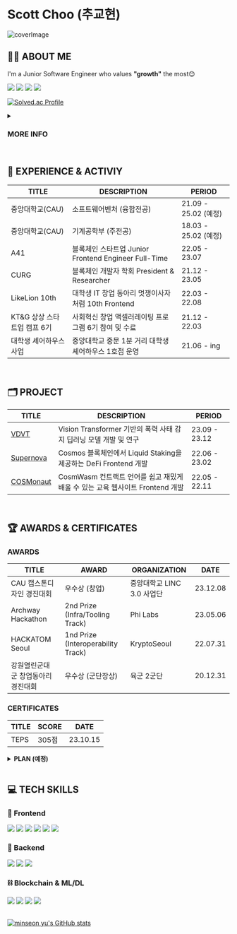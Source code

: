 # Scott Choo (추교현)

![coverImage](https://github.com/scottXchoo/scottXchoo/assets/107841492/09cf1f36-e611-4a1b-84c7-ce412a060263)


## 👋🏼 ABOUT ME

I'm a Junior Software Engineer who values **"growth"** the most😊

<a href="https://scottxchoo.xyz/" target='_blank'><img src="https://img.shields.io/badge/Blog-20C997?style=for-the-badge&logo=BlogLovin&logoColor=white"></a>
<a href="https://www.instagram.com/dev.chooble/" target='_blank'><img src="https://img.shields.io/badge/Instagram-E4405F?style=for-the-badge&logo=Instagram&logoColor=white"></a>
<a href="https://www.linkedin.com/in/%EA%B5%90%ED%98%84-%EC%B6%94-a61aa5155/" target='_blank'><img src="https://img.shields.io/badge/LinkedIn-0A66C2?style=for-the-badge&logo=LinkedIn&logoColor=white"></a>
<a href="https://twitter.com/scottXchoo" target='_blank'><img src="https://img.shields.io/badge/X(Twitter)-000000?style=for-the-badge&logo=X&logoColor=white"></a>

[![Solved.ac Profile](http://mazassumnida.wtf/api/v2/generate_badge?boj=ckh0601)](https://solved.ac/ckh0601/)

<details>
  <summary>
    <h3><b>MORE INFO</b></h3>
  </summary>
  <div markdown="1">
    
### Open Source
- **Frontend Starter** | [Frontend Simple Starter](https://github.com/scottXchoo/Frontend-Simple-Starter) | 23.09.18
- **오탈자 수정** ([PR Merged](https://github.com/sillsdev/docu-notion/pull/62)) | [docu-notion](https://github.com/sillsdev/docu-notion) | 23.08.05
    
    <br/>

🚀 **중앙대학교 기계공학부 & SW벤처융합전공** (25년 2월 졸업 예정)
    
- 손가락 몇 번 움직이는 것으로 **무한대에 가까운 영향력을 행사**할 수 있는 소프트웨어 개발에 매력을 느껴 기계공학도에서 소프트웨어 엔지니어가 되었습니다.
- 개발자 생태계 활성화에 기여하는 **오픈소스 프로젝트들**과 단기간 압축 성장할 수 있는 **해커톤 참가**를 좋아합니다.
<br/>

🔥 **약 1년 3개월 동안** Seed 150억 투자받은 [스타트업](https://www.a41.io/)에서 **프론트엔드 엔지니어**로 근무한 경험

- **주어진 일을 어떻게든 수행**하기 위해서 며칠씩 야근하며 밤을 새울 수 있는 **끈기와 열정**을 갖고 있습니다.
- 팀원들과 원활하게 협업하는데 필요한 **의사소통 능력**을 갖고 있어서 회사 동료분들과 트러블 없이 **즐겁게 회사 생활**을 했습니다.
<br/>

🎯 **프론트엔드 개발을 중심**으로 백엔드, 블록체인, ML/DL 등 여러 기술을 적절히 잘 사용하는 풀스택 소프트웨어 엔지니어가 장기적인 목표

- [**컴퓨터 비전 관련 딥러닝 프로젝트**](https://scottxchoo.xyz/pr-vdvt/)를 통해 **AI 도메인 지식**을 쌓았습니다.
- 블록체인 개발자 학회인 [**CURG**](http://www.curg.tech)를 **학회장으로서 약 1년간 운영**했고 [**블록체인 관련 리서치**](https://medium.com/curg/gasper-casper-ghost-5aa9c226265c)를 통해 **블록체인에 대한 지식**을 쌓았습니다.
  </div>
</details>
  
<br/>

## 🏢 EXPERIENCE & ACTIVIY
|**TITLE**|**DESCRIPTION**|**PERIOD**|
|------|---|---|
|중앙대학교(CAU)|소프트웨어벤처 (융합전공)|21.09 - 25.02 (예정)|
|중앙대학교(CAU)|기계공학부 (주전공)|18.03 - 25.02 (예정)|
|A41|블록체인 스타트업 Junior Frontend Engineer Full-Time|22.05 - 23.07|
|CURG|블록체인 개발자 학회 President & Researcher|21.12 - 23.05|
|LikeLion 10th|대학생 IT 창업 동아리 멋쟁이사자처럼 10th Frontend|22.03 - 22.08|
|KT&G 상상 스타트업 캠프 6기|사회혁신 창업 액셀러레이팅 프로그램 6기 참여 및 수료|21.12 - 22.03|
|대학생 셰어하우스 사업|중앙대학교 중문 1분 거리 대학생 셰어하우스 1호점 운영|21.06 - ing|

<br/>

## 🗂️ PROJECT
|**TITLE**|**DESCRIPTION**|**PERIOD**|
|------|---|---|
|[VDVT](https://scottxchoo.xyz/pr-vdvt/)|Vision Transformer 기반의 폭력 사태 감지 딥러닝 모델 개발 및 연구|23.09 - 23.12|
|[Supernova](https://github.com/scottXchoo/Supernova-Frontend)|Cosmos 블록체인에서 Liquid Staking을 제공하는 DeFi Frontend 개발|22.06 - 23.02|
|[COSMonaut](https://cosmonaut.cosmwasm.com/)|CosmWasm 컨트랙트 언어를 쉽고 재밌게 배울 수 있는 교육 웹사이트 Frontend 개발|22.05 - 22.11|

<br/>

## 🏆 AWARDS & CERTIFICATES
### AWARDS
|**TITLE**|**AWARD**|**ORGANIZATION**|**DATE**|
|------|---|---|------|
|CAU 캡스톤디자인 경진대회|우수상 (창업)|중앙대학교 LINC 3.0 사업단|23.12.08|
|Archway Hackathon|2nd Prize (Infra/Tooling Track)|Phi Labs|23.05.06|
|HACKATOM Seoul|1nd Prize (Interoperability Track)|KryptoSeoul|22.07.31|
|강원열린군대 군 창업동아리 경진대회|우수상 (군단장상)|육군 2군단|20.12.31|

### CERTIFICATES

|**TITLE**|**SCORE**|**DATE**|
|---|---|---|
|TEPS|305점|23.10.15|

<details>
  <summary>
    <b>PLAN (예정)</b>
  </summary>
  <div markdown="1">
<br>
    
|**TITLE**|**SCORE**|**DATE**|
|---|---|---|
|SQLD|자격증|24.07.01|
|PCCP|Lv.4|24.06.01|
|PCSQL|Lv.4|24.06.01|
|정보처리기사|쟈격증|24.08.01|
|TOPCIT|400점|24.11.01|
|OPIc|IH|24.02.23|

  </div>
</details>

<br/>

## 💻 TECH SKILLS
### 📱 Frontend
<div>
  <img src="https://img.shields.io/badge/React-61DAFB?style=for-the-badge&logo=React&logoColor=black">
  <img src="https://img.shields.io/badge/Next.js-000000?style=for-the-badge&logo=Next.js&logoColor=white">
  <img src="https://img.shields.io/badge/Recoil-764ABC?style=for-the-badge&logo=Recoil&logoColor=white">
  <img src="https://img.shields.io/badge/React Query-FF4154?style=for-the-badge&logo=ReactQuery&logoColor=white">
  <img src="https://img.shields.io/badge/TypeScript-3178C6?style=for-the-badge&logo=TypeScript&logoColor=white">
  <img src="https://img.shields.io/badge/TailwindCSS-06B6D4?style=for-the-badge&logo=TailwindCSS&logoColor=white">
</div>

### 💽 Backend
<div>
  <img src="https://img.shields.io/badge/Java-004027?style=for-the-badge&logo=Jameson&logoColor=white">
  <img src="https://img.shields.io/badge/mysql-4479A1?style=for-the-badge&logo=mysql&logoColor=white">
  <img src="https://img.shields.io/badge/firebase-FFCA28?style=for-the-badge&logo=firebase&logoColor=white">
</div>

### ⛓️ Blockchain & ML/DL
<div>
  <img src="https://img.shields.io/badge/Solidity-363636?style=for-the-badge&logo=Solidity&logoColor=white">
  <img src="https://img.shields.io/badge/Python-3776AB?style=for-the-badge&logo=Python&logoColor=white">
  <img src="https://img.shields.io/badge/Keras-D00000?style=for-the-badge&logo=Keras&logoColor=white">
  <img src="https://img.shields.io/badge/Tensorflow-FF6F00?style=for-the-badge&logo=TensorFlow&logoColor=white">
</div>

<br/>

[![minseon yu's GitHub stats](https://github-readme-stats.vercel.app/api?username=scottXchoo&show_icons=true)](https://github.com/scottXchoo/github-readme-stats)
